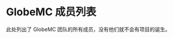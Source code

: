 <script setup>
import { VPTeamMembers } from 'vitepress/theme'

const members = [
  {
    avatar: 'https://s1.ax1x.com/2023/08/03/pPiZ9DP.jpg',
    name: 'bwtx2023',
    title: '创建者',
    links: [
      { icon: 'github', link: 'https://github.com/bwtx2023' },
    ]
  },  
  {
    avatar: 'https://s1.ax1x.com/2023/08/02/pPP4Tc6.jpg',
    name: 'HRxiaohu',
    title: '开发者',
    links: [
      { icon: 'github', link: 'https://github.com/HRxiaohu' },
    ]
  },
  {
    avatar: 'https://s1.ax1x.com/2023/08/03/pPiZCHf.jpg',
    name: 'Big_Cake',
    title: '站点维护',
    links: [
      { icon: 'github', link: 'https://github.com/Big-Cake-jpg' },
    ]
  },
  {
    avatar: 'https://jsd.onmicrosoft.cn/avatar/2defd5540f480625cf9d09e5d4c3b7c4.png',
    name: 'XieXiLin',
    title: '域名资金支持',
    links: [
      { icon: 'github', link: 'https://github.com/XieXiLin2' },
    ]
  },
  {
    avatar: 'https://jsd.onmicrosoft.cn/avatar/e5749fc6095cfe035dd18d405400c289.png',
    name: '233355607',
    title: '域名管理',
    links: [
      { icon: 'github', link: 'https://github.com/2623684696' },
    ]
  },
  {
    avatar: 'https://jsd.onmicrosoft.cn/avatar/4db948c2483ceca88a6ade051f37dc1e.png',
    name: 'bingxin666',
    title: '文档贡献者',
    links: [
      { icon: 'github', link: 'https://github.com/bingxin666' },
    ]
  },
  {
    avatar: 'https://s1.ax1x.com/2023/08/03/pPiZiE8.jpg',
    name: 'Enlysure',
    title: '文档贡献者',
    links: [
      { icon: 'github', link: 'https://github.com/Rovniced' },
    ]
  },
  {
    avatar: 'https://github.com/hejiehao.png',
    name: '何杰豪',
    title: '文档贡献者',
    links: [
      { icon: 'github', link: 'https://github.com/hejiehao' },
    ]
  },
  {
    avatar: 'https://jsd.onmicrosoft.cn/avatar/e4e09756d8e17245eca044adccdc96a8.png',
    name: '思源千年',
    title: '文档贡献者',
    links: [
      { icon: 'github', link: 'https://github.com/Seayay' },
    ]
  },
  {
    avatar: 'https://s1.ax1x.com/2023/08/03/pPiZFUS.jpg',
    name: 'zkitefly',
    title: '文档贡献者',
    links: [
      { icon: 'github', link: 'https://github.com/zkitefly' },
    ]
  },
  {
    avatar: 'https://s1.ax1x.com/2023/08/03/pPiZk4g.jpg',
    name: '竹若泠',
    title: '文档贡献者',
    links: [
      { icon: 'github', link: 'https://github.com/ZhuRuoLing' },
    ]
  },
  {
    avatar: 'https://jsd.onmicrosoft.cn/avatar/581d7a85fb19ae52a34a93447f707b17.png',
    name: 'Z_Tsin',
    title: '文档贡献者',
    links: [
      { icon: 'github', link: 'https://github.com/ztsinsun' },
    ]
  },
  {
    avatar: 'https://s1.ax1x.com/2023/08/03/pPiZECQ.png',
    name: 'Hex Dragon',
    title: '文档贡献组织',
    links: [
      { icon: 'github', link: 'https://github.com/Hex-Dragon' },
    ]
  }
]
</script>

# GlobeMC 成员列表

此处列出了 GlobeMC 团队的所有成员，没有他们就不会有项目的诞生。

<VPTeamMembers size="small" :members="members" />
